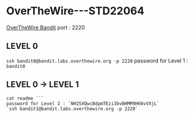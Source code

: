 # OverTheWire---STD22064
[OverTheWire Bandit](https://overthewire.org/wargames/bandit/)
port : 2220

## LEVEL 0
`ssh bandit0@bandit.labs.overthewire.org -p 2220`
password for Level 1 : `bandit0`

## LEVEL 0 -> LEVEL 1
```ls
cat readme ```
password for Level 2 : `NH2SXQwcBdpmTEzi3bvBHMM9H66vVXjL`
`ssh bandit1@bandit.labs.overthewire.org -p 2220`
